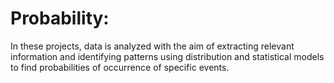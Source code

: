# Probability:
In these projects, data is analyzed with the aim of extracting relevant information and identifying patterns using distribution and statistical models to find probabilities of occurrence of specific events.
